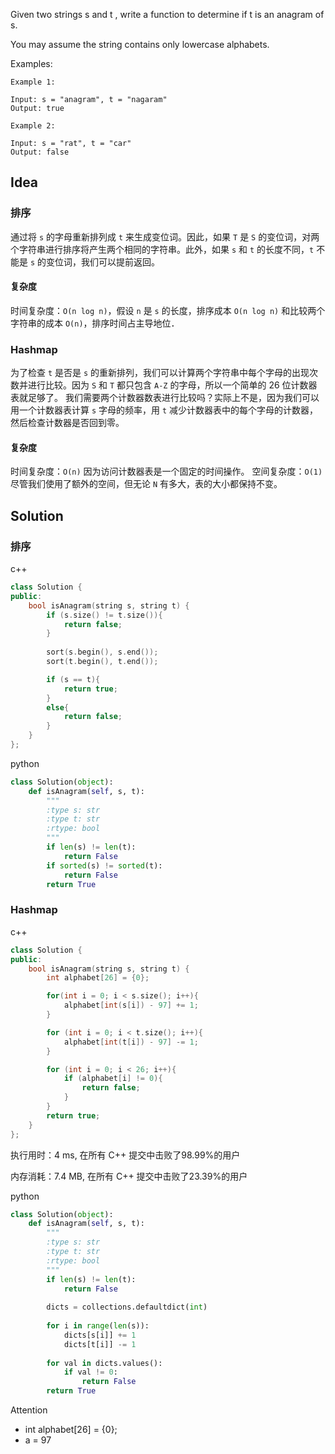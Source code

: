 Given two strings s and t , write a function to determine if t is an anagram of s.

You may assume the string contains only lowercase alphabets.



Examples:

```
Example 1:

Input: s = "anagram", t = "nagaram"
Output: true

Example 2:

Input: s = "rat", t = "car"
Output: false
```

## Idea

### 排序

通过将 `s` 的字母重新排列成 `t` 来生成变位词。因此，如果 `T` 是 `S` 的变位词，对两个字符串进行排序将产生两个相同的字符串。此外，如果 `s` 和 `t` 的长度不同，`t` 不能是 `s` 的变位词，我们可以提前返回。

#### 复杂度

时间复杂度：`O(n log n)`，假设 `n` 是 `s` 的长度，排序成本 `O(n log n)` 和比较两个字符串的成本 `O(n)`，排序时间占主导地位．

### Hashmap

为了检查 `t` 是否是 `s` 的重新排列，我们可以计算两个字符串中每个字母的出现次数并进行比较。因为 `S` 和 `T` 都只包含 `A-Z` 的字母，所以一个简单的 26 位计数器表就足够了。
我们需要两个计数器数表进行比较吗？实际上不是，因为我们可以用一个计数器表计算 `s` 字母的频率，用 `t` 减少计数器表中的每个字母的计数器，然后检查计数器是否回到零。

#### 复杂度

时间复杂度：`O(n)`  因为访问计数器表是一个固定的时间操作。
空间复杂度：`O(1)`  尽管我们使用了额外的空间，但无论 `N` 有多大，表的大小都保持不变。

## Solution

### 排序

c++

```c++
class Solution {
public:
    bool isAnagram(string s, string t) {
        if (s.size() != t.size()){
            return false;
        }
        
        sort(s.begin(), s.end());
        sort(t.begin(), t.end());

        if (s == t){
            return true;
        }
        else{
            return false;
        }
    }
};
```

python

```python
class Solution(object):
    def isAnagram(self, s, t):
        """
        :type s: str
        :type t: str
        :rtype: bool
        """
        if len(s) != len(t):
            return False
        if sorted(s) != sorted(t):
            return False
        return True
```

### Hashmap

c++

```c++
class Solution {
public:
    bool isAnagram(string s, string t) {
        int alphabet[26] = {0};

        for(int i = 0; i < s.size(); i++){
            alphabet[int(s[i]) - 97] += 1;
        }

        for (int i = 0; i < t.size(); i++){
            alphabet[int(t[i]) - 97] -= 1;
        }

        for (int i = 0; i < 26; i++){
            if (alphabet[i] != 0){
                return false;
            }
        }
        return true;
    }
};
```

执行用时：4 ms, 在所有 C++ 提交中击败了98.99%的用户  

内存消耗：7.4 MB, 在所有 C++ 提交中击败了23.39%的用户

python

```python
class Solution(object):
    def isAnagram(self, s, t):
        """
        :type s: str
        :type t: str
        :rtype: bool
        """
        if len(s) != len(t):
            return False
        
        dicts = collections.defaultdict(int)
        
        for i in range(len(s)):
            dicts[s[i]] += 1
            dicts[t[i]] -= 1
            
        for val in dicts.values():
            if val != 0:
                return False
        return True
```

Attention

- int alphabet[26] = {0};
- a = 97
